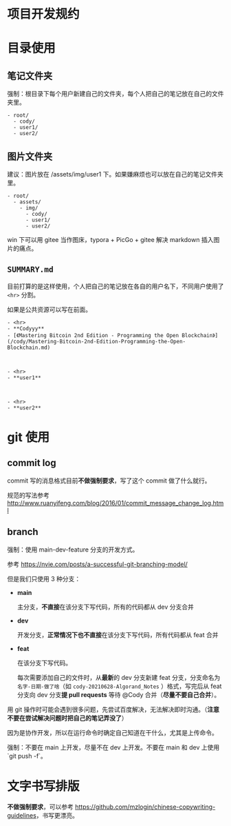 # 项目开发规约



# 目录使用

## 笔记文件夹

<p class="icon notice" markdown="1"> 强制：根目录下每个用户新建自己的文件夹，每个人把自己的笔记放在自己的文件夹里。 </p>

```
- root/
  - cody/
  - user1/
  - user2/
```

## 图片文件夹

<p class="icon tips" markdown="1"> 建议：图片放在 /assets/img/user1 下。如果嫌麻烦也可以放在自己的笔记文件夹里。 </p>

```
- root/
  - assets/
    - img/
      - cody/
      - user1/
      - user2/
```

win 下可以用 gitee 当作图床，typora + PicGo + gitee 解决 markdown 插入图片的痛点。

## `SUMMARY.md`

目前打算的是这样使用，个人把自己的笔记放在各自的用户名下，不同用户使用了 `<hr>` 分割。

如果是公共资源可以写在前面。

```
- <hr>
- **Codyyy**
- [《Mastering Bitcoin 2nd Edition - Programming the Open Blockchain》](/cody/Mastering-Bitcoin-2nd-Edition-Programming-the-Open-Blockchain.md)



- <hr>
- **user1**



- <hr>
- **user2**
```





# git 使用



## commit log

commit 写的消息格式目前**不做强制要求**，写了这个 commit 做了什么就行。

规范的写法参考 <http://www.ruanyifeng.com/blog/2016/01/commit_message_change_log.html>

## branch

<p class="icon notice" markdown="1"> 强制：使用 main-dev-feature 分支的开发方式。 </p>

参考 <https://nvie.com/posts/a-successful-git-branching-model/>

但是我们只使用 3 种分支：

* **main**

    主分支，**不直接**在该分支下写代码，所有的代码都从 dev 分支合并

* **dev**

    开发分支，**正常情况下也不直接**在该分支下写代码，所有代码都从 feat 合并

* **feat**

    在该分支下写代码。

    每次需要添加自己的文件时，从**最新**的 dev 分支新建 feat 分支，分支命名为 `名字-日期-做了啥`（如    `cody-20210628-Algorand_Notes` ）格式，写完后从 feat 分支向 dev 分支**提 pull requests** 等待 @Cody 合并（**尽量不要自己合并**）。



用 git 操作时可能会遇到很多问题，先尝试百度解决，无法解决即时沟通。（**注意不要在尝试解决问题时把自己的笔记弄没了**）

因为是协作开发，所以在运行命令时确定自己知道在干什么，尤其是上传命令。



<p class="icon notice" markdown="1"> 强制：不要在 main 上开发，尽量不在 dev 上开发。不要在 main 和 dev 上使用 `git push -f`。 </p>





# 文字书写排版

**不做强制要求**，可以参考 <https://github.com/mzlogin/chinese-copywriting-guidelines>，书写更漂亮。